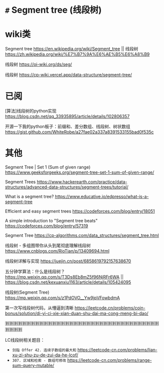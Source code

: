 
# `#` Segment tree (线段树)

# wiki类

Segment tree https://en.wikipedia.org/wiki/Segment_tree || 线段树 https://zh.wikipedia.org/wiki/%E7%B7%9A%E6%AE%B5%E6%A8%B9

线段树 https://oi-wiki.org/ds/seg/

线段树 https://cp-wiki.vercel.app/data-structure/segment-tree/

# 已阅

[算法]线段树的python实现 https://blog.csdn.net/qq_33935895/article/details/102806357

开源一下我的python板子：前缀和、差分数组、线段树、树状数组 https://gist.github.com/WhiteRobe/a27fae02a337a8391533155bad0f535c

# 其他

Segment Tree | Set 1 (Sum of given range) https://www.geeksforgeeks.org/segment-tree-set-1-sum-of-given-range/

Segment Trees https://www.hackerearth.com/practice/data-structures/advanced-data-structures/segment-trees/tutorial/

What is a segment tree? https://www.educative.io/edpresso/what-is-a-segment-tree

Efficient and easy segment trees https://codeforces.com/blog/entry/18051

A simple introduction to "Segment tree beats" https://codeforces.com/blog/entry/57319

Segment Tree https://cp-algorithms.com/data_structures/segment_tree.html

线段树 - 多组图带你从头到尾彻底理解线段树 https://www.cnblogs.com/RioTian/p/13409694.html

线段树详解与实现 https://juejin.cn/post/6858619792157638670

五分钟学算法：什么是线段树？ https://mp.weixin.qq.com/s/T3Ds8Eb8mZ5f96NjRFr6WA || https://blog.csdn.net/kexuanxiu1163/article/details/105424095

线段树(Segment Tree) https://mp.weixin.qq.com/s/z1PdOVO__Yw9jpVFowbdmA

第一次写线段树代码，从懵逼到清晰 https://leetcode.cn/problems/coin-bonus/solution/di-yi-ci-xie-xian-duan-shu-dai-ma-cong-meng-bi-dao/

:u5272::u5272::u5272::u5272::u5272::u5272::u5272::u5272::u5272::u5272::u5272::u5272::u5272::u5272::u5272::u5272::u5272::u5272::u5272::u5272::u5272::u5272::u5272::u5272::u5272::u5272::u5272::u5272::u5272::u5272::u5272::u5272::u5272::u5272::u5272::u5272::u5272::u5272::u5272::u5272:

LC线段树相关题目：
- `剑指 Offer 42. 连续子数组的最大和` https://leetcode-cn.com/problems/lian-xu-zi-shu-zu-de-zui-da-he-lcof/
- `307. 区域和检索 - 数组可修改` https://leetcode-cn.com/problems/range-sum-query-mutable/
